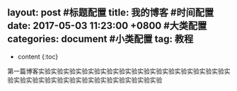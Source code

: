 
layout: post
#标题配置
title:  我的博客
#时间配置
date:   2017-05-03 11:23:00 +0800
#大类配置
categories: document
#小类配置
tag: 教程
---

* content
{:toc}


第一篇博客实验实验实验实验实验实验实验实验实验实验实验实验实验实验实验实验实验实验实验实验实验实验实验实验实验实验实验实验